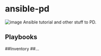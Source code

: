 # ansible-pd

![image](https://user-images.githubusercontent.com/27725600/115963363-dc5edc80-a516-11eb-81ef-f2cbad5667a0.png)
Ansible tutorial and other stuff to PD.

## Playbooks
##Inventory
##...
